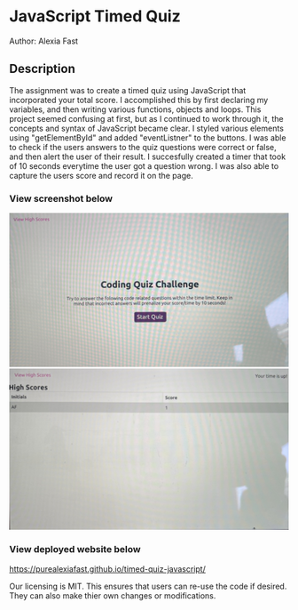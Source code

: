 # JavaScript Timed Quiz

Author: Alexia Fast

## Description

The assignment was to create a timed quiz using JavaScript that incorporated your total score. I accomplished this by first declaring my variables, and then writing various functions, objects and loops. This project seemed confusing at first, but as I continued to work through it, the concepts and syntax of JavaScript became clear. I styled various elements using "getElementById" and added "eventListner" to the buttons. I was able to check if the users answers to the quiz questions were correct or false, and then alert the user of their result. I succesfully created a timer that took of 10 seconds everytime the user got a question wrong. I was also able to capture the users score and record it on the page. 


### View screenshot below

<img src="assets/timedquiz2.jpg" alt ="screenshot of timed quiz">

<img src= "assets/timedquiz1.jpg" alt ="screenshot of timed quiz">

### View deployed website below

https://purealexiafast.github.io/timed-quiz-javascript/


Our licensing is MIT. This ensures that users can re-use the code if desired. They can also make thier own changes or modifications.